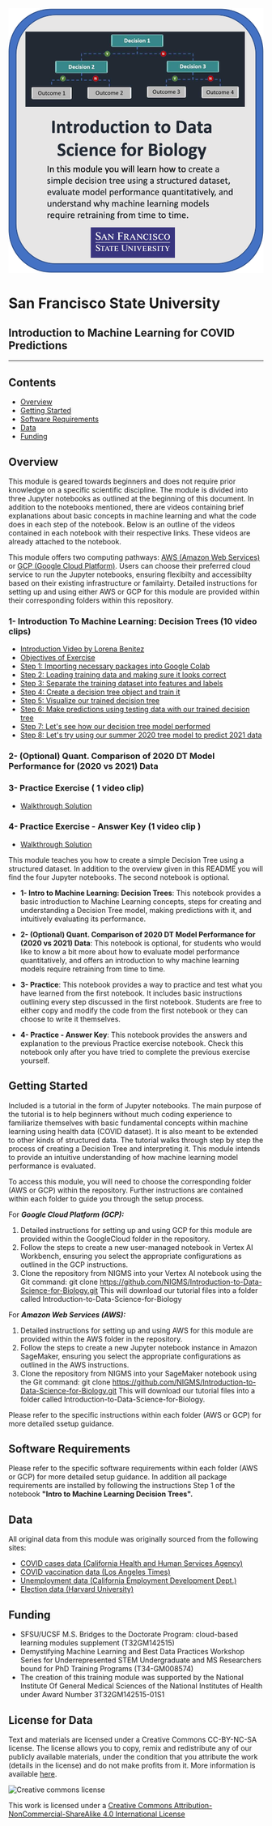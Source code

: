 ![course card](images/SFSU-course-card-2.png)

# San Francisco State University   
## Introduction to Machine Learning for COVID Predictions
---------------------------------

## Contents

+ [Overview](#overview)
+ [Getting Started](#getting-started)
+ [Software Requirements](#software-requirements)
+ [Data](#data)
+ [Funding](#funding)


## **Overview**

This module is geared towards beginners and does not require prior knowledge on a specific scientific discipline. The module is divided into three Jupyter notebooks as outlined at the beginning of this document. In addition to the notebooks mentioned, there are videos containing brief explanations about basic concepts in machine learning and what the code does in each step of the notebook. Below is an outline of the videos contained in each notebook with their respective links. These videos are already attached to the notebook.

This module offers two computing pathways: [AWS (Amazon Web Services)](https://github.com/NIGMS/Introduction-to-Data-Science-for-Biology/tree/master/AWS) or [GCP (Google Cloud Platform)](https://github.com/NIGMS/Introduction-to-Data-Science-for-Biology/tree/master/Google_Cloud). Users can choose their preferred cloud service to run the Jupyter notebooks, ensuring flexibilty and accessibilty based on their existing infrastructure or familairty. Detailed instructions for setting up and using either AWS or GCP for this module are provided within their corresponding folders within this repository. 

### 1- Introduction To Machine Learning: Decision Trees (10 video clips)

- [Introduction Video by Lorena Benitez](https://youtu.be/e3tGQykFC5M)
- [Objectives of Exercise](https://youtu.be/_kAjJ8rJwfU)
- [Step 1: Importing necessary packages into Google Colab](https://youtu.be/jPIQbpdTkbM)
- [Step 2: Loading training data and making sure it looks correct](https://youtu.be/z9dcLYg65uk)
- [Step 3: Separate the training dataset into features and labels](https://youtu.be/qh8C0QRECWU)
- [Step 4: Create a decision tree object and train it](https://youtu.be/M6gY_JywOys)
- [Step 5: Visualize our trained decision tree](https://youtu.be/cFk6vmfU48w)
- [Step 6: Make predictions using testing data with our trained decision tree](https://youtu.be/LtD93dB5JzU)
- [Step 7: Let's see how our decision tree model performed](https://youtu.be/0VK4sLz2wrc)
- [Step 8: Let's try using our summer 2020 tree model to predict 2021 data](https://youtu.be/2r3ZpwM6xDQ)

### 2-  (Optional) Quant. Comparison of 2020 DT Model Performance for (2020 vs 2021) Data

### 3-  Practice Exercise ( 1 video clip)
- [Walkthrough Solution](https://youtu.be/eHI4wMjSGuU)
### 4- Practice Exercise - Answer Key (1 video clip )
- [Walkthrough Solution](https://youtu.be/eHI4wMjSGuU)

This module teaches you how to create a simple Decision Tree using a structured dataset. In addition to the overview given in this README you will find the four Jupyter notebooks. The second notebook is optional.

- **1- Intro to Machine Learning: Decision Trees**: This notebook provides a basic introduction to Machine Learning concepts, steps for creating and understanding a Decision Tree model, making predictions with it, and intuitively evaluating its performance. 

- **2- (Optional) Quant. Comparison of 2020 DT Model Performance for (2020 vs 2021) Data**: This notebook is optional, for students who would like to know a bit more about how to evaluate model performance quantitatively, and offers an introduction to why machine learning models require retraining from time to time. 

- **3- Practice**: This notebook provides a way to practice and test what you have learned from the first notebook. It includes basic instructions outlining every step discussed in the first notebook. Students are free to either copy and modify the code from the first notebook or they can choose to write it themselves.

- **4- Practice - Answer Key**: This notebook provides the answers and explanation to the previous Practice exercise notebook. Check this notebook only after you have tried to complete the previous exercise yourself. 


## **Getting Started**

Included is a tutorial in the form of Jupyter notebooks. The main purpose of the tutorial is to help beginners without much coding experience to familiarize themselves with basic fundamental concepts within machine learning using health data (COVID dataset). It is also meant to be extended to other kinds of structured data. The tutorial walks through step by step the process of creating a Decision Tree and interpreting it. This module intends to provide an intuitive understanding of how machine learning model performance is evaluated. 

To access this module, you will need to choose the corresponding folder (AWS or GCP) within the repository. Further instructions are contained within each folder to guide you through the setup process.

For ***Google Cloud Platform (GCP):***
1. Detailed instructions for setting up and using GCP for this module are provided within the GoogleCloud folder in the repository. 
2. Follow the steps to create a new user-managed notebook in Vertex AI Workbench, ensuring you select the appropriate configurations as outlined in the GCP instructions.
3. Clone the repository from NIGMS into your Vertex AI notebook using the Git command: 
    git clone https://github.com/NIGMS/Introduction-to-Data-Science-for-Biology.git 
    This will download our tutorial files into a folder called Introduction-to-Data-Science-for-Biology
    
For ***Amazon Web Services (AWS):*** 
1. Detailed instructions for setting up and using AWS for this module are provided within the AWS folder in the repository. 
2. Follow the steps to create a new Jupyter notebook instance in Amazon SageMaker, ensuring you select the appropriate configurations as outlined in the AWS instructions.
3. Clone the repository from NIGMS into your SageMaker notebook using the Git command: 
    git clone https://github.com/NIGMS/Introduction-to-Data-Science-for-Biology.git 
    This will download our tutorial files into a folder called Introduction-to-Data-Science-for-Biology.
    
Please refer to the specific instructions within each folder (AWS or GCP) for more detailed ssetup guidance.


## **Software Requirements**

Please refer to the specific software requirements within each folder (AWS or GCP) for more detailed setup guidance. In addition all package requirements are installed by following the instructions Step 1 of the notebook **"Intro to Machine Learning Decision Trees".**
    
    
## **Data** 

All original data from this module was originally sourced from the following sites: 

- [COVID cases data (California Health and Human Services Agency)](https://data.chhs.ca.gov/dataset/covid-19-time-series-metrics-by-county-and-state/resource/046cdd2b-31e5-4d34-9ed3-b48cdbc4be7a)
- [COVID vaccination data (Los Angeles Times)](https://github.com/datadesk/california-coronavirus-data)
- [Unemployment data (California Employment Development Dept.)](https://data.edd.ca.gov/Labor-Force-and-Unemployment-Rates/Local-Area-Unemployment-StatisticsdecisionLAUS-/e6gw-gvii)
- [Election data (Harvard University)](https://dataverse.harvard.edu/dataset.xhtml?persistentId=doi:10.7910/DVN/VOQCHQ)


## **Funding**

- SFSU/UCSF M.S. Bridges to the Doctorate Program: cloud-based learning modules supplement (T32GM142515)
- Demystifying Machine Learning and Best Data Practices Workshop Series for Underrepresented STEM Undergraduate and MS Researchers bound for PhD Training Programs (T34-GM008574)
- The creation of this training module was supported by the National Institute Of General Medical Sciences of the National Institutes of Health under Award Number 3T32GM142515-01S1

## **License for Data**

Text and materials are licensed under a Creative Commons CC-BY-NC-SA license. The license allows you to copy, remix and redistribute any of our publicly available materials, under the condition that you attribute the work (details in the license) and do not make profits from it. More information is available [here](https://tilburgsciencehub.com/about/#license).

![Creative commons license](https://i.creativecommons.org/l/by-nc-sa/4.0/88x31.png)

This work is licensed under a [Creative Commons Attribution-NonCommercial-ShareAlike 4.0 International License](http://creativecommons.org/licenses/by-nc-sa/4.0/)
